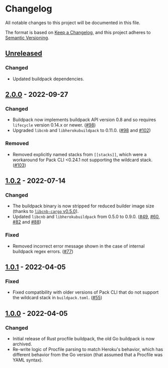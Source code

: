 # Changelog

All notable changes to this project will be documented in this file.

The format is based on [Keep a Changelog](https://keepachangelog.com/en/1.0.0/),
and this project adheres to [Semantic Versioning](https://semver.org/spec/v2.0.0.html).

## [Unreleased]

### Changed

- Updated buildpack dependencies.

## [2.0.0] - 2022-09-27

### Changed

- Buildpack now implements buildpack API version 0.8 and so requires `lifecycle` version 0.14.x or newer. ([#98](https://github.com/heroku/procfile-cnb/pull/98))
- Upgraded `libcnb` and `libherokubuildpack` to 0.11.0. ([#98](https://github.com/heroku/procfile-cnb/pull/98) and [#102](https://github.com/heroku/procfile-cnb/pull/102))

### Removed

- Removed explicitly named stacks from `[[stacks]]`, which were a workaround for Pack CLI <0.24.1 not supporting the wildcard stack. ([#103](https://github.com/heroku/procfile-cnb/pull/103))

## [1.0.2] - 2022-07-14

### Changed

- The buildpack binary is now stripped for reduced builder image size (thanks to [`libcnb-cargo` v0.5.0](https://github.com/heroku/libcnb.rs/releases/tag/libcnb-cargo%2Fv0.5.0)).
- Updated `libcnb` and `libherokubuildpack` from 0.5.0 to 0.9.0. ([#49](https://github.com/heroku/procfile-cnb/pull/49), [#60](https://github.com/heroku/procfile-cnb/pull/60), [#82](https://github.com/heroku/procfile-cnb/pull/82) and [#88](https://github.com/heroku/procfile-cnb/pull/88))

### Fixed

- Removed incorrect error message shown in the case of internal buildpack regex errors. ([#77](https://github.com/heroku/procfile-cnb/pull/77))

## [1.0.1] - 2022-04-05

### Fixed

- Fixed compatibility with older versions of Pack CLI that do not support the wildcard stack in `buildpack.toml`. ([#55](https://github.com/heroku/procfile-cnb/pull/55))

## [1.0.0] - 2022-04-05

### Changed

- Initial release of Rust procfile buildpack, the old Go buildpack is now archived.
- Re-write logic of Procfile parsing to match Heroku's behavior, which has different behavior from the Go version (that assumed that a Procfile was YAML syntax).

[unreleased]: https://github.com/heroku/procfile-cnb/compare/v2.0.0...HEAD
[2.0.0]: https://github.com/heroku/procfile-cnb/compare/v1.0.2...v2.0.0
[1.0.2]: https://github.com/heroku/procfile-cnb/compare/v1.0.1...v1.0.2
[1.0.1]: https://github.com/heroku/procfile-cnb/compare/v1.0.0...v1.0.1
[1.0.0]: https://github.com/heroku/procfile-cnb/releases/tag/v1.0.0
